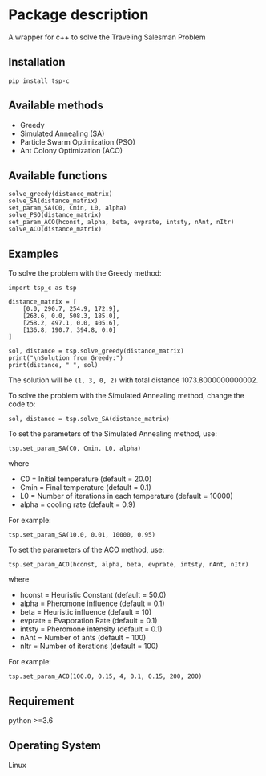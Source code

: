 # Package description

A wrapper for c++ to solve the Traveling Salesman Problem

## Installation
`pip install tsp-c`

## Available methods
* Greedy
* Simulated Annealing (SA)
* Particle Swarm Optimization (PSO)
* Ant Colony Optimization (ACO)

## Available functions
	solve_greedy(distance_matrix)
	solve_SA(distance_matrix)
	set_param_SA(C0, Cmin, L0, alpha)
	solve_PSO(distance_matrix)
	set_param_ACO(hconst, alpha, beta, evprate, intsty, nAnt, nItr)
	solve_ACO(distance_matrix)

## Examples
To solve the problem with the Greedy method:

	
	import tsp_c as tsp

	distance_matrix = [
		[0.0, 290.7, 254.9, 172.9],
		[263.6, 0.0, 508.3, 185.0],
		[258.2, 497.1, 0.0, 405.6],
		[136.8, 190.7, 394.8, 0.0]
	]

	sol, distance = tsp.solve_greedy(distance_matrix)
	print("\nSolution from Greedy:")
	print(distance, " ", sol)
	

The solution will be   `(1, 3, 0, 2)` with total distance 1073.8000000000002.

To solve the problem with the Simulated Annealing method, change the code to:

	
	sol, distance = tsp.solve_SA(distance_matrix)
	

To set the parameters of the Simulated Annealing method, use:

	
	tsp.set_param_SA(C0, Cmin, L0, alpha)
	

where
* C0 = Initial temperature (default = 20.0)
* Cmin = Final temperature (default = 0.1)
* L0 = Number of iterations in each temperature (default = 10000)
* alpha = cooling rate (default = 0.9)

For example:

	
	tsp.set_param_SA(10.0, 0.01, 10000, 0.95)
	
	
To set the parameters of the ACO method, use:

	
	tsp.set_param_ACO(hconst, alpha, beta, evprate, intsty, nAnt, nItr)
	

where
* hconst = Heuristic Constant (default = 50.0)
* alpha = Pheromone influence (default = 0.1)
* beta = Heuristic influence (default = 10)
* evprate = Evaporation Rate (default = 0.1)
* intsty = Pheromone intensity (default = 0.1)
* nAnt = Number of ants (default = 100)
* nItr = Number of iterations (default = 100)

For example:

	
	tsp.set_param_ACO(100.0, 0.15, 4, 0.1, 0.15, 200, 200)
	
	
## Requirement
python >=3.6

## Operating System
Linux
